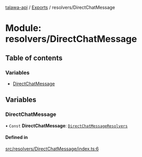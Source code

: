 [talawa-api](../README.md) / [Exports](../modules.md) / resolvers/DirectChatMessage

# Module: resolvers/DirectChatMessage

## Table of contents

### Variables

- [DirectChatMessage](resolvers_DirectChatMessage.md#directchatmessage)

## Variables

### DirectChatMessage

• `Const` **DirectChatMessage**: [`DirectChatMessageResolvers`](types_generatedGraphQLTypes.md#directchatmessageresolvers)

#### Defined in

[src/resolvers/DirectChatMessage/index.ts:6](https://github.com/PalisadoesFoundation/talawa-api/blob/515781e/src/resolvers/DirectChatMessage/index.ts#L6)

